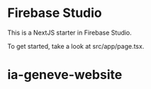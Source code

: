 # Firebase Studio

This is a NextJS starter in Firebase Studio.

To get started, take a look at src/app/page.tsx.
# ia-geneve-website
